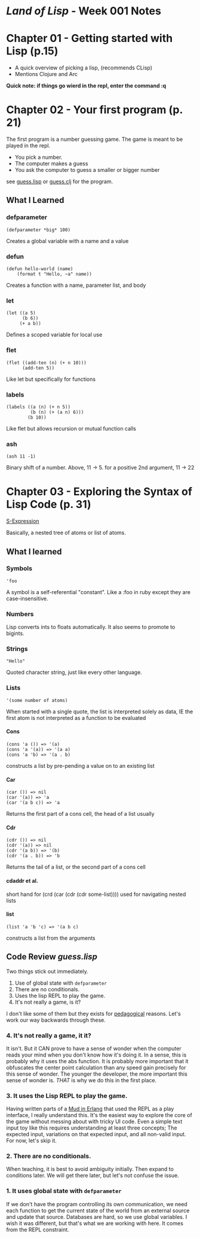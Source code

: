 # _Land of Lisp_ - Week 001 Notes

# Chapter 01 - Getting started with Lisp (p.15)

* A quick overview of picking a lisp, (recommends CLisp)
* Mentions Clojure and Arc

**Quick note: if things go wierd in the repl, enter the command :q**

# Chapter 02 - Your first program (p. 21)

The first program is a number guessing game.  The game is meant to be played in the repl.

* You pick a number.
* The computer makes a guess
* You ask the computer to guess a smaller or bigger number

see [guess.lisp](clisp/guess.lisp) or [guess.clj](clojure/guess.clj) for the program.

## What I Learned

### defparameter
	(defparameter *big* 100)
Creates a global variable with a name and a value

### defun
	(defun hello-world (name)
		(format t "Hello, ~a" name))
Creates a function with a name, parameter list, and body

### let
	(let ((a 5)
		  (b 6))
		 (+ a b))
Defines a scoped variable for local use

### flet
	(flet ((add-ten (n) (+ n 10)))
		  (add-ten 5))
Like let but specifically for functions

### labels
	(labels ((a (n) (+ n 5))
		     (b (n) (+ (a n) 6)))
		    (b 10))
Like flet but allows recursion or mutual function calls

### ash
	(ash 11 -1)
Binary shift of a number.  Above, 11 -> 5.  for a positive 2nd argument, 11 -> 22

# Chapter 03 - Exploring the Syntax of Lisp Code (p. 31)
[S-Expression](http://en.wikipedia.org/wiki/S-expression)

Basically, a nested tree of atoms or list of atoms.
## What I learned

### Symbols
	'foo
A symbol is a self-referential "constant". Like a :foo in ruby except they are case-insensitive.

### Numbers
Lisp converts ints to floats automatically.  It also seems to promote to bigints.

### Strings
	"Hello"
Quoted character string, just like every other language.

### Lists
	'(some number of atoms)
When started with a single quote, the list is interpreted solely as data, IE the first atom is not interpreted as a function to be evaluated

#### Cons
	(cons 'a ()) => '(a)
	(cons 'a '(a)) => '(a a)
	(cons 'a 'b) => '(a . b)
constructs a list by pre-pending a value on to an existing list

#### Car
	(car ()) => nil
	(car '(a)) => 'a
	(car '(a b c)) => 'a
Returns the first part of a cons cell, the head of a list usually

#### Cdr
	(cdr ()) => nil
	(cdr '(a)) => nil
	(cdr '(a b)) => '(b)
	(cdr '(a . b)) => 'b
Returns the tail of a list, or the second part of a cons cell

#### cdaddr et al.

short hand for (crd (car (cdr (cdr some-list)))) used for navigating nested lists

#### list
	(list 'a 'b 'c) => '(a b c)
constructs a list from the arguments

## Code Review _guess.lisp_

Two things stick out immediately.

1. Use of global state with <code>defparameter</code>
2. There are no conditionals.
3. Uses the lisp REPL to play the game.
4. It's not really a game, is it?

I don't like some of them but they exists for [pedagogical](http://en.wikipedia.org/wiki/Pedagogy) reasons.  Let's work our way backwards through these.

### 4. It's not really a game, it it?

It isn't.  But it CAN prove to have a sense of wonder when the computer reads your mind when you don't know how it's doing it.  In a sense, this is probably why it uses the abs function.  It is probably more important that it obfuscates the center point calculation than any speed gain precisely for this sense of wonder.  The younger the developer, the more important this sense of wonder is.  _THAT_ is why we do this in the first place.

### 3. It uses the Lisp REPL to play the game.

Having written parts of a [Mud in Erlang](https://github.com/Ball/ErlangMud) that used the REPL as a play interface, I really understand this.  It's the easiest way to explore the core of the game without messing about with tricky UI code.  Even a simple text input toy like this requires understanding at least three concepts; The expected input, variations on that expected input, and all non-valid input.  For now, let's skip it.

### 2. There are no conditionals.

When teaching, it is best to avoid ambiguity initially.  Then expand to conditions later.  We will get there later, but let's not confuse the issue.

### 1. It uses global state with <code>defparameter</code>

If we don't have the program controlling its own communication, we need each function to get the current state of the world from an external source and update that source.  Databases are hard, so we use global variables.  I wish it was different, but that's what we are working with here.  It comes from the REPL constraint.


